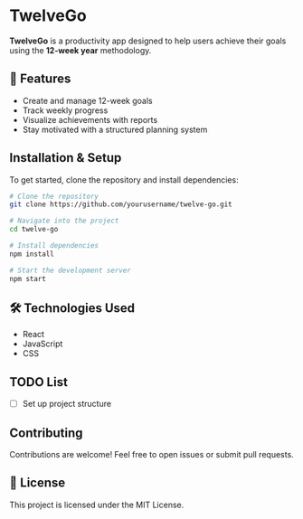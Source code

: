# TwelveGo

 **TwelveGo** is a productivity app designed to help users achieve their goals using the **12-week year** methodology. 

## 📌 Features
- Create and manage 12-week goals
- Track weekly progress
- Visualize achievements with reports
- Stay motivated with a structured planning system

## Installation & Setup
To get started, clone the repository and install dependencies:

```sh
# Clone the repository
git clone https://github.com/yourusername/twelve-go.git

# Navigate into the project
cd twelve-go

# Install dependencies
npm install

# Start the development server
npm start
```

## 🛠️ Technologies Used
- React
- JavaScript
- CSS

## TODO List
- [ ] Set up project structure

## Contributing
Contributions are welcome! Feel free to open issues or submit pull requests.

## 📄 License
This project is licensed under the MIT License.


